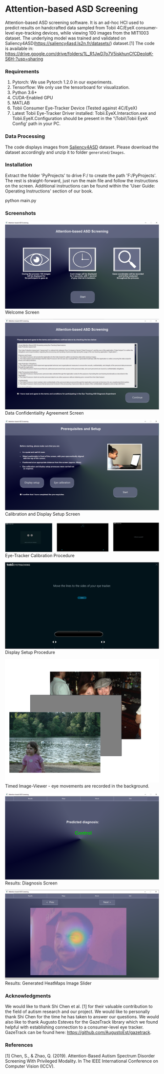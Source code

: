 # Attention-based ASD Screening
Attention-based ASD screening software.
It is an ad-hoc HCI used to predict results on handcrafted data sampled from Tobii 4C/EyeX consumer-level eye-tracking devices, while viewing 100 images from the MIT1003 dataset.
The underlying model was trained and validated on Saliency4ASD(https://saliency4asd.ls2n.fr/datasets/) dataset.[1]
The code is available in: https://drive.google.com/drive/folders/1L_R1JwD7o7V5iskhunCfCDeoIqK-S6H-?usp=sharing

### Requirements
1. Pytorch: We use Pytorch 1.2.0 in our experiments.
2. Tensorflow: We only use the tensorboard for visualization.
3. Python 3.6+
4. CUDA-Enabled GPU
5. MATLAB
6. Tobii Consumer Eye-Tracker Device (Tested against 4C/EyeX)
7. Latest Tobii Eye-Tracker Driver installed: Tobii.EyeX.Interaction.exe and Tobii.EyeX.Configuration should be present in the '\Tobii\Tobii EyeX Config' path in your PC.

### Data Processing
The code displays images from [Saliency4ASD](https://saliency4asd.ls2n.fr/datasets/) dataset. Please download the dataset accordingly and unzip it to folder `generated/Images`.

### Installation
Extract the folder 'PyProjects' to drive F:/ to create the path 'F:/PyProjects'. The rest is straight-forward, just run the main file and follow the instructions on the screen.
Additional instructions can be found within the 'User Guide: Operating Instructions' section of our book.

python main.py 

### Screenshots

![Alt Text](imgs/first_screen.png)
Welcome Screen

![Alt Text](imgs/agreement_screen.png)
Data Confidentiality Agreement Screen

![Alt Text](imgs/calibration_screen.png)
Calibration and Display Setup Screen

![Alt Text](imgs/calibration_process.png)
Eye-Tracker Calibration Procedure

![Alt Text](imgs/displaySetup.jpg)
Display Setup Procedure

![Alt Text](imgs/experinent.png)
Timed Image-Viewer - eye movements are recorded in the background.

![Alt Text](imgs/result_screen1.png)
Results: Diagnosis Screen

![Alt Text](imgs/heatMap.png)
Results: Generated HeatMaps Image Slider

### Acknowledgments
We would like to thank Shi Chen et al. [1] for their valuable contribution to the field of autism research and our project.
We would like to personally thank Shi Chen for the time he has taken to answer our questions.
We would also like to thank Augusto Esteves for the GazeTrack library which we found helpful with establishing connection to a consumer-level eye tracker.
GazeTrack can be found here: https://github.com/AugustoEst/gazetrack.

### References
[1] Chen, S., & Zhao, Q. (2019). Attention-Based Autism Spectrum Disorder Screening With Privileged Modality. In The IEEE International Conference on Computer Vision (ICCV).

